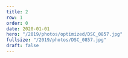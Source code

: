 ```yaml
---
title: 2
row: 1
order: 0
date: 2020-01-01
hero: "/2019/photos/optimized/DSC_0857.jpg"
fullsize: "/2019/photos/DSC_0857.jpg"
draft: false
---
```


